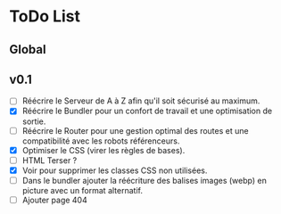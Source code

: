 # ToDo List

## Global

## v0.1

- [ ] Réécrire le Serveur de A à Z afin qu'il soit sécurisé au maximum.
- [x] Réécrire le Bundler pour un confort de travail et une optimisation de sortie.
- [ ] Réécrire le Router pour une gestion optimal des routes et une compatibilité avec les robots référenceurs.
- [x] Optimiser le CSS (virer les règles de bases).
- [ ] HTML Terser ?
- [x] Voir pour supprimer les classes CSS non utilisées.
- [ ] Dans le bundler ajouter la réécriture des balises images (webp) en picture avec un format alternatif.
- [ ] Ajouter page 404